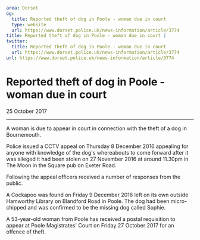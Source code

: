 ```yaml
area: Dorset
og:
  title: Reported theft of dog in Poole - woman due in court
  type: website
  url: https://www.dorset.police.uk/news-information/article/3774
title: Reported theft of dog in Poole - woman due in court |
twitter:
  title: Reported theft of dog in Poole - woman due in court
  url: https://www.dorset.police.uk/news-information/article/3774
url: https://www.dorset.police.uk/news-information/article/3774
```

# Reported theft of dog in Poole - woman due in court

25 October 2017

* * *

A woman is due to appear in court in connection with the theft of a dog in Bournemouth.

Police issued a CCTV appeal on Thursday 8 December 2016 appealing for anyone with knowledge of the dog's whereabouts to come forward after it was alleged it had been stolen on 27 November 2016 at around 11.30pm in The Moon in the Square pub on Exeter Road.

Following the appeal officers received a number of responses from the public.

A Cockapoo was found on Friday 9 December 2016 left on its own outside Hamworthy Library on Blandford Road in Poole. The dog had been micro-chipped and was confirmed to be the missing dog called Sophie.

A 53-year-old woman from Poole has received a postal requisition to appear at Poole Magistrates' Court on Friday 27 October 2017 for an offence of theft.
